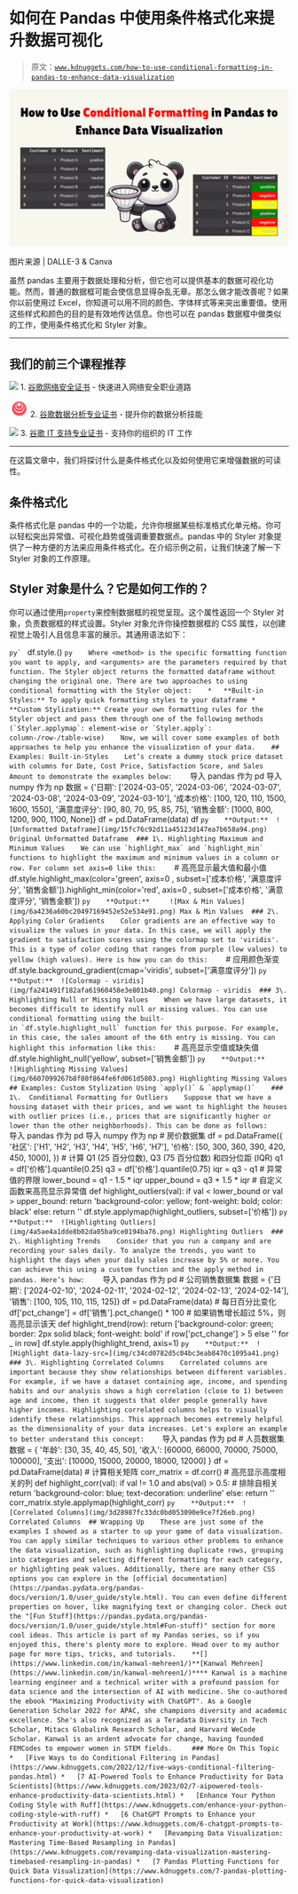 # 如何在 Pandas 中使用条件格式化来提升数据可视化

> 原文：[`www.kdnuggets.com/how-to-use-conditional-formatting-in-pandas-to-enhance-data-visualization`](https://www.kdnuggets.com/how-to-use-conditional-formatting-in-pandas-to-enhance-data-visualization)

![Pandas 中的条件格式化](img/83a5bcdbfe20e5be1658c142e925ff1f.png)

图片来源 | DALLE-3 & Canva

虽然 pandas 主要用于数据处理和分析，但它也可以提供基本的数据可视化功能。然而，普通的数据框可能会使信息显得杂乱无章。那怎么做才能改善呢？如果你以前使用过 Excel，你知道可以用不同的颜色、字体样式等来突出重要值。使用这些样式和颜色的目的是有效地传达信息。你也可以在 pandas 数据框中做类似的工作，使用条件格式化和 Styler 对象。

* * *

## 我们的前三个课程推荐

![](img/0244c01ba9267c002ef39d4907e0b8fb.png) 1\. [谷歌网络安全证书](https://www.kdnuggets.com/google-cybersecurity) - 快速进入网络安全职业道路

![](img/e225c49c3c91745821c8c0368bf04711.png) 2\. [谷歌数据分析专业证书](https://www.kdnuggets.com/google-data-analytics) - 提升你的数据分析技能

![](img/0244c01ba9267c002ef39d4907e0b8fb.png) 3\. [谷歌 IT 支持专业证书](https://www.kdnuggets.com/google-itsupport) - 支持你的组织的 IT 工作

* * *

在这篇文章中，我们将探讨什么是条件格式化以及如何使用它来增强数据的可读性。

## 条件格式化

条件格式化是 pandas 中的一个功能，允许你根据某些标准格式化单元格。你可以轻松突出异常值、可视化趋势或强调重要数据点。pandas 中的 Styler 对象提供了一种方便的方法来应用条件格式化。在介绍示例之前，让我们快速了解一下 Styler 对象的工作原理。

## Styler 对象是什么？它是如何工作的？

你可以通过使用`property`来控制数据框的视觉呈现。这个属性返回一个 Styler 对象，负责数据框的样式设置。Styler 对象允许你操控数据框的 CSS 属性，以创建视觉上吸引人且信息丰富的展示。其通用语法如下：

```py` ``` df.style.<method>(<arguments>) ```py    Where <method> is the specific formatting function you want to apply, and <arguments> are the parameters required by that function. The Styler object returns the formatted dataframe without changing the original one. There are two approaches to using conditional formatting with the Styler object:    *   **Built-in Styles:** To apply quick formatting styles to your dataframe *   **Custom Stylization:** Create your own formatting rules for the Styler object and pass them through one of the following methods (`Styler.applymap`: element-wise or `Styler.apply`: column-/row-/table-wise)    Now, we will cover some examples of both approaches to help you enhance the visualization of your data.    ## Examples: Built-in-Styles    Let’s create a dummy stock price dataset with columns for Date, Cost Price, Satisfaction Score, and Sales Amount to demonstrate the examples below:    ``` 导入 pandas 作为 pd  导入 numpy 作为 np    数据 = {'日期': ['2024-03-05', '2024-03-06', '2024-03-07', '2024-03-08', '2024-03-09', '2024-03-10'],          '成本价格': [100, 120, 110, 1500, 1600, 1550],          '满意度评分': [90, 80, 70, 95, 85, 75],          '销售金额': [1000, 800, 1200, 900, 1100, None]}    df = pd.DataFrame(data)  df ```py    **Output:**  ![Unformatted Dataframe](img/15fc76c92d11a45123d147ea7b658a94.png) Original Unformatted Dataframe  ### 1\. Highlighting Maximum and Minimum Values    We can use `highlight_max` and `highlight_min` functions to highlight the maximum and minimum values in a column or row. For column set axis=0 like this:    ``` # 高亮显示最大值和最小值  df.style.highlight_max(color='green', axis=0 , subset=['成本价格', '满意度评分', '销售金额']).highlight_min(color='red', axis=0 , subset=['成本价格', '满意度评分', '销售金额']) ```py    **Output:**     ![Max & Min Values](img/6a4236a60bc20497169452e52e534e91.png) Max & Min Values  ### 2\. Applying Color Gradients    Color gradients are an effective way to visualize the values in your data. In this case, we will apply the gradient to satisfaction scores using the colormap set to 'viridis'. This is a type of color coding that ranges from purple (low values) to yellow (high values). Here is how you can do this:    ``` # 应用颜色渐变  df.style.background_gradient(cmap='viridis', subset=['满意度评分']) ```py    **Output:**  ![Colormap - viridis](img/fa241491f182afa61960458e3e801b40.png) Colormap - viridis  ### 3\. Highlighting Null or Missing Values    When we have large datasets, it becomes difficult to identify null or missing values. You can use conditional formatting using the built-in `df.style.highlight_null` function for this purpose. For example, in this case, the sales amount of the 6th entry is missing. You can highlight this information like this:    ``` # 高亮显示空值或缺失值  df.style.highlight_null('yellow', subset=['销售金额']) ```py    **Output:**     ![Highlighting Missing Values](img/6607099267b8f80f864fe6fd061d5803.png) Highlighting Missing Values  ## Examples: Custom Stylization Using `apply()` & `applymap()`    ### 1\.  Conditional Formatting for Outliers    Suppose that we have a housing dataset with their prices, and we want to highlight the houses with outlier prices (i.e., prices that are significantly higher or lower than the other neighborhoods). This can be done as follows:    ``` 导入 pandas 作为 pd  导入 numpy 作为 np    # 房价数据集  df = pd.DataFrame({     '社区': ['H1', 'H2', 'H3', 'H4', 'H5', 'H6', 'H7'],     '价格': [50, 300, 360, 390, 420, 450, 1000],  })    # 计算 Q1 (25 百分位数), Q3 (75 百分位数) 和四分位距 (IQR)  q1 = df['价格'].quantile(0.25)  q3 = df['价格'].quantile(0.75)  iqr = q3 - q1    # 异常值的界限  lower_bound = q1 - 1.5 * iqr  upper_bound = q3 + 1.5 * iqr    # 自定义函数来高亮显示异常值  def highlight_outliers(val):     if val < lower_bound or val > upper_bound:        return 'background-color: yellow; font-weight: bold; color: black'     else:        return ''    df.style.applymap(highlight_outliers, subset=['价格'])  ```py    **Output:**  ![Highlighting Outliers](img/4a5ae4a1dde8b02da05ba9ce0194ba76.png) Highlighting Outliers  ### 2\. Highlighting Trends    Consider that you run a company and are recording your sales daily. To analyze the trends, you want to highlight the days when your daily sales increase by 5% or more. You can achieve this using a custom function and the apply method in pandas. Here’s how:    ``` 导入 pandas 作为 pd    # 公司销售数据集  数据 = {'日期': ['2024-02-10', '2024-02-11', '2024-02-12', '2024-02-13', '2024-02-14'],          '销售': [100, 105, 110, 115, 125]}    df = pd.DataFrame(data)    # 每日百分比变化  df['pct_change'] = df['销售'].pct_change() * 100    # 如果销售增长超过 5%，则高亮显示该天  def highlight_trend(row):      return ['background-color: green; border: 2px solid black; font-weight: bold' if row['pct_change'] > 5 else '' for _ in row]    df.style.apply(highlight_trend, axis=1) ```py    **Output:**  ![Highlight data-lazy-src=](img/c34cd0782d5c04bc3eab8470c1095a41.png)  ### 3\. Highlighting Correlated Columns    Correlated columns are important because they show relationships between different variables. For example, if we have a dataset containing age, income, and spending habits and our analysis shows a high correlation (close to 1) between age and income, then it suggests that older people generally have higher incomes. Highlighting correlated columns helps to visually identify these relationships. This approach becomes extremely helpful as the dimensionality of your data increases. Let's explore an example to better understand this concept:    ``` 导入 pandas 作为 pd    # 人员数据集  数据 = {      '年龄': [30, 35, 40, 45, 50],      '收入': [60000, 66000, 70000, 75000, 100000],      '支出': [10000, 15000, 20000, 18000, 12000]  }    df = pd.DataFrame(data)    # 计算相关矩阵  corr_matrix = df.corr()    # 高亮显示高度相关的列  def highlight_corr(val):      if val != 1.0 and abs(val) > 0.5:   # 排除自相关          return 'background-color: blue; text-decoration: underline'      else:          return ''    corr_matrix.style.applymap(highlight_corr) ```py    **Output:**  ![Correlated Columns](img/3d28987fc33dc0bd053090e9ce7f26eb.png) Correlated Columns  ## Wrapping Up    These are just some of the examples I showed as a starter to up your game of data visualization. You can apply similar techniques to various other problems to enhance the data visualization, such as highlighting duplicate rows, grouping into categories and selecting different formatting for each category, or highlighting peak values. Additionally, there are many other CSS options you can explore in the [official documentation](https://pandas.pydata.org/pandas-docs/version/1.0/user_guide/style.html). You can even define different properties on hover, like magnifying text or changing color. Check out the "[Fun Stuff](https://pandas.pydata.org/pandas-docs/version/1.0/user_guide/style.html#Fun-stuff)" section for more cool ideas. This article is part of my Pandas series, so if you enjoyed this, there's plenty more to explore. Head over to my author page for more tips, tricks, and tutorials.    **[](https://www.linkedin.com/in/kanwal-mehreen1/)**[Kanwal Mehreen](https://www.linkedin.com/in/kanwal-mehreen1/)**** Kanwal is a machine learning engineer and a technical writer with a profound passion for data science and the intersection of AI with medicine. She co-authored the ebook "Maximizing Productivity with ChatGPT". As a Google Generation Scholar 2022 for APAC, she champions diversity and academic excellence. She's also recognized as a Teradata Diversity in Tech Scholar, Mitacs Globalink Research Scholar, and Harvard WeCode Scholar. Kanwal is an ardent advocate for change, having founded FEMCodes to empower women in STEM fields.     ### More On This Topic    *   [Five Ways to do Conditional Filtering in Pandas](https://www.kdnuggets.com/2022/12/five-ways-conditional-filtering-pandas.html) *   [7 AI-Powered Tools to Enhance Productivity for Data Scientists](https://www.kdnuggets.com/2023/02/7-aipowered-tools-enhance-productivity-data-scientists.html) *   [Enhance Your Python Coding Style with Ruff](https://www.kdnuggets.com/enhance-your-python-coding-style-with-ruff) *   [6 ChatGPT Prompts to Enhance your Productivity at Work](https://www.kdnuggets.com/6-chatgpt-prompts-to-enhance-your-productivity-at-work) *   [Revamping Data Visualization: Mastering Time-Based Resampling in Pandas](https://www.kdnuggets.com/revamping-data-visualization-mastering-timebased-resampling-in-pandas) *   [7 Pandas Plotting Functions for Quick Data Visualization](https://www.kdnuggets.com/7-pandas-plotting-functions-for-quick-data-visualization) ```

